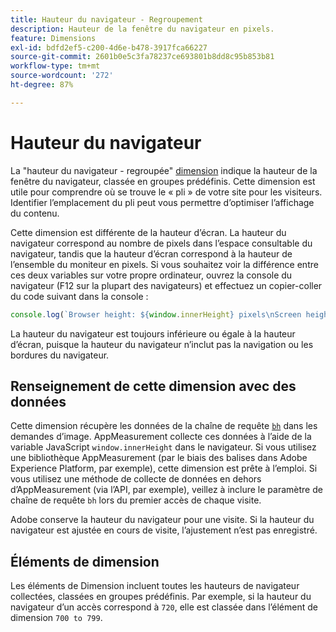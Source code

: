 ```yaml
---
title: Hauteur du navigateur - Regroupement
description: Hauteur de la fenêtre du navigateur en pixels.
feature: Dimensions
exl-id: bdfd2ef5-c200-4d6e-b478-3917fca66227
source-git-commit: 2601b0e5c3fa78237ce693801b8dd8c95b853b81
workflow-type: tm+mt
source-wordcount: '272'
ht-degree: 87%

---
```


# Hauteur du navigateur

La &quot;hauteur du navigateur - regroupée&quot; [dimension](overview.md) indique la hauteur de la fenêtre du navigateur, classée en groupes prédéfinis. Cette dimension est utile pour comprendre où se trouve le « pli » de votre site pour les visiteurs. Identifier l’emplacement du pli peut vous permettre d’optimiser l’affichage du contenu.

Cette dimension est différente de la hauteur d’écran. La hauteur du navigateur correspond au nombre de pixels dans l’espace consultable du navigateur, tandis que la hauteur d’écran correspond à la hauteur de l’ensemble du moniteur en pixels. Si vous souhaitez voir la différence entre ces deux variables sur votre propre ordinateur, ouvrez la console du navigateur (F12 sur la plupart des navigateurs) et effectuez un copier-coller du code suivant dans la console :

```javascript
console.log(`Browser height: ${window.innerHeight} pixels\nScreen height: ${screen.height} pixels`);
```

La hauteur du navigateur est toujours inférieure ou égale à la hauteur d’écran, puisque la hauteur du navigateur n’inclut pas la navigation ou les bordures du navigateur.

## Renseignement de cette dimension avec des données

Cette dimension récupère les données de la chaîne de requête [`bh`](/help/implement/validate/query-parameters.md) dans les demandes d’image. AppMeasurement collecte ces données à l’aide de la variable JavaScript `window.innerHeight` dans le navigateur. Si vous utilisez une bibliothèque AppMeasurement (par le biais des balises dans Adobe Experience Platform, par exemple), cette dimension est prête à l’emploi. Si vous utilisez une méthode de collecte de données en dehors d’AppMeasurement (via l’API, par exemple), veillez à inclure le paramètre de chaîne de requête `bh` lors du premier accès de chaque visite.

Adobe conserve la hauteur du navigateur pour une visite. Si la hauteur du navigateur est ajustée en cours de visite, l’ajustement n’est pas enregistré.

## Éléments de dimension

Les éléments de Dimension incluent toutes les hauteurs de navigateur collectées, classées en groupes prédéfinis. Par exemple, si la hauteur du navigateur d’un accès correspond à `720`, elle est classée dans l’élément de dimension `700 to 799`.
